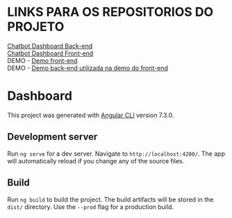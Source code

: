 # LINKS PARA OS REPOSITORIOS DO PROJETO
[Chatbot Dashboard Back-end](https://github.com/yan191/chatbot-dashboard-back)  
[Chatbot Dashboard Front-end](https://github.com/yan191/chatbot-dashboard-front)  
DEMO - [Demo front-end](https://dashboard-webyan.herokuapp.com/)  
DEMO - [Demo back-end utilizada na demo do front-end](https://dashboard-fatec.herokuapp.com/)

# Dashboard

This project was generated with [Angular CLI](https://github.com/angular/angular-cli) version 7.3.0.

## Development server

Run `ng serve` for a dev server. Navigate to `http://localhost:4200/`. The app will automatically reload if you change any of the source files.

## Build

Run `ng build` to build the project. The build artifacts will be stored in the `dist/` directory. Use the `--prod` flag for a production build.
